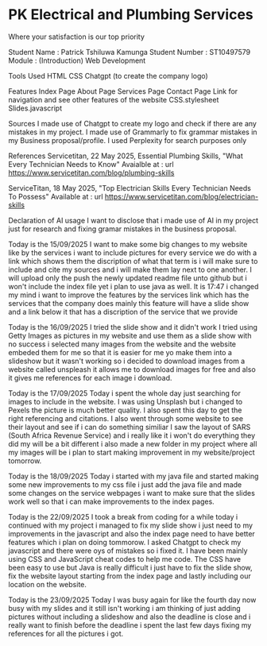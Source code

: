 # PK Electrical and Plumbing Services
Where your satisfaction is our top priority

Student Name : Patrick Tshiluwa Kamunga
Student Number : ST10497579
Module : (Introduction) Web Development

Tools Used
HTML
CSS
Chatgpt (to create the company logo)

Features
Index Page
About Page
Services Page
Contact Page
Link for navigation and see other features of the website 
CSS.stylesheet
Slides.javascript

Sources 
I made use of Chatgpt to create my logo and check if there are any mistakes in my project.
I made use of Grammarly to fix grammar mistakes in my Business proposal/profile.
I used Perplexity for search purposes only

References 
Servicetitan, 22 May 2025, Essential Plumbing Skills, "What Every Technician Needs to Know"
Avaialble at : url https://www.servicetitan.com/blog/plumbing-skills

ServiceTitan, 18 May 2025, "Top Electrician Skills Every Technician Needs To Possess"
Available at : url https://www.servicetitan.com/blog/electrician-skills

Declaration of AI usage 
I want to disclose that i made use of AI in my project just for research and fixing gramar mistakes in the business proposal.

Today is the 15/09/2025
I want to make some big changes to my website like by the services i want to include pictures for every service we do with a link which shows them the discription of what that term is i will make sure to include and cite my sources and i will make them lay next to one another. I will upload only the push the newly updated readme file unto github but i won't include the index file yet i plan to use java as well. It is 17:47 i changed my mind i want to improve the features by the services link which has the services that the company does mainly this feature will have a slide show and a link below it that has a discription of the service that we provide

Today is the 16/09/2025
I tried the slide show and it didn't work I tried using Getty Images as pictures in my website and use them as a slide show with no success i selected many images from the website and the website embeded them for me so that it is easier for me yo make them into a slideshow but it wasn't working so i decided to download images from a website called unspleash it allows me to download images for free and also it gives me references for each image i download.

Today is the 17/09/2025
Today i spent the whole day just searching for images to include in the website. I was using Unsplash but i changed to Pexels the picture is much better quality. I also spent this day to get the right referencing and citations. I also went through some website to see their layout and see if i can do something similiar I saw the layout of SARS (South Africa Revenue Service) and i really like it i won't do everything they did my will be a bit different i also made a new folder in my project where all my images will be i plan to start making improvement in my website/project tomorrow. 

Today is the 18/09/2025
Today i started with my java file and started making some new improvements to my css file i just add the java file and made some changes on the service webpages i want to make sure that the slides work well so that i can make improvements to the index pages.

Today is the 22/09/2025
I took a break from coding for a while today i continued with my project i managed to fix my slide show i just need to my improvements in the javascript and also the index page need to have better features which i plan on doing tommorow. I asked Chatgpt to check my javascript and there were oys of mistakes so i fixed it. I have been mainly using CSS and JavaScript cheat codes to help me code. The CSS have been easy to use but Java is really difficult i just have to fix the slide show, fix the website layout starting from the index page and lastly including our location on the website.

Today is the 23/09/2025
Today I was busy again for like the fourth day now busy with my slides and it still isn't working i am thinking of just adding pictures without including a slideshow and also the deadline is close and i really want to finish before the deadline i spent the last few days fixing my references for all the pictures i got.
